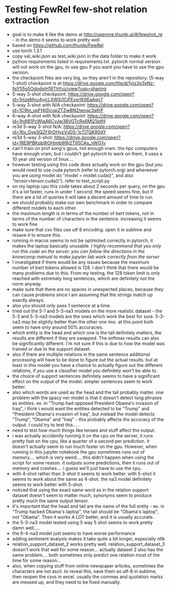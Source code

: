 # Testing FewRel few-shot relation extraction

* goal is to make it like the demo at http://opennre.thunlp.ai/#/fewshot_re - in the demo it seems to work pretty well
* based on https://github.com/thunlp/FewRel
* use torch 1.3.1
* copy val_wiki.json as test_wiki.json in the data folder to make it work
* python requirements listed in requirements.txt. pytorch normal version will not work on the gpu, to use gpu if you want you have to use the gpu version.
* the checkpoint files are very big, so they aren't in the repository. (5-way 1-shot) checkpoint is at https://drive.google.com/file/d/1yiz3q3xNz-llsY55g5OdodxiH1RThYuz/view?usp=sharing
* 5-way 3-shot checkpoint: https://drive.google.com/open?id=1mzeMyu4yjcLXWSi1CjFEvsrtE6EaAqv7
* 5-way 3-shot with N/A checkpoint: https://drive.google.com/open?id=1C9tn_vpFf4tDcopZTZwBN2lwnqc3sKtF
* 6-way 4-shot with N/A checkpoint: https://drive.google.com/open?id=1hdl81PcWIaA6CyJw38VGTcRs6MQ1ipfH
* re3d 5-way 3-shot N/A: https://drive.google.com/open?id=16v_GypSQZF6rDHyzVxDS-1cTI7QA90dY
* re3d 5-way 3-shot: https://drive.google.com/open?id=18E9PBKpb9iOHimb9I8j2T95CAs_nWG1v
* can't train on prof song's gpus, not enough vram. the hpc computers have enough vram, but i couldn't get pytorch to work on them, it uses a 10 year old version of linux.... 
* however testing using this code does actually work on the gpu (but you would need to use cuda pytorch (refer to pytorch.org) and whereever you are using model do "model = model.cuda()", and also "tensor=tensor.cuda()"). refer to test_script.py
* on my laptop cpu this code takes about 2 seconds per query, on the gpu it's a lot faster, runs in under 1 second. the speed seems fine, but if there are a lot of queries it will take a decent amount of time to run.
* we should probably make our own benchmark in order to compare different models to each other. 
* the maximum length is in terms of the number of bert tokens, not in terms of the number of characters in the sentence. increasing it seems to work fine
* make sure that csv files use utf 8 encoding. open it in sublime and resave it to ensure this.
* running in macos seems to not be optimized correctly in pytorch, it makes the laptop basically unusable. *I highly recommend that you only run this code on the server. you can follow the directions in the knowcomp manual to make jupyter lab work correctly from the server*
* I investigated if there would be any issues because the maximum number of bert tokens allowed is 128. I don't think that there would be many problems due to this. From my testing, the 128 token limit is only reached with extremely long sentences, which are definitely not the norm anyway.
* make sure that there are no spaces in unexpected places, because they can cause problems since I am assuming that the strings match up exactly always.
* also you should only pass 1 sentence at a time.
* tried out the 5-1 and 5-3-na3 models on the more realistic dataset - the 5-3 and 5-3-na3 models are the ones which work the best for sure. 5-3-na3 may be slightly better than the other one imo. at this point both seem to have only around 50% accuracies.
* which entity is the head and which one is the tail definitely matters, the results are different if they are swapped. The softmax results can also be significantly different. I'm not sure if this is due to how the model was trained or due to the support dataset.
* also if there are multiple relations in the same sentence additional processing will have to be done to figure out the actual results. but at least in this model you have a chance to actually figure out the different relations, if you use a classifier model you definitely won't be able to.
* the choice of support sentences definitely seems to have a significant effect on the output of the model. simpler sentences seem to work better.
* also which words are used as the head and the tail probably matter. one problem with the spacy ner model is that it doesn't detect long phrases as entities. ex. in "Trump had opposed President Obama's invasion of Iraq", i think i would want the entities detected to be "Trump" and "President Obama's invasion of Iraq", but instead the model detects "Trump", "Obama" and "Iraq" - this probably affects the accuracy of the output. I could try to test this.....
* need to test how much things like tenses and stuff affect the output. 
* i was actually accidently running it on the cpu on the server, it runs pretty fast on the cpu, like a quarter of a second per prediction. it doesn't actually seem to run much faster on the gpu. However, when running in this jupyter notebook the gpu sometimes runs  out of memory.... which is very weird.... this didn't happen when using the script for some reason. it outputs some predictions, then it runs out of memory and crashes.... i guess we'll just have to use the cpu.
* with 4-shot rather than 3-shot it seems to work better. with 5-shot it seems to work about the same as 4-shot. the na3 model definitely seems to work better with 5-shot.
* noticed that using the exact same word as in the relation support dataset doesn't seem to matter much, synonyms seem to produce pretty much the same output tensor.
* it's important that the head and tail are the name of the full entity - ex. in "Trump hacked Obama's laptop", the tail should be "Obama's laptop", not "Obama". Then it works A LOT better, and it is usually accurate.
* the 5-3-na3 model tested using 5 way 5 shot seems to work pretty damn well.....
* the 6-4-na3 model just seems to have worse performance
* adding sentiment analysis makes it take quite a bit longer, especially nltk
* relation_support_dataset_2 works pretty well, relation_support_dataset_3 doesn't work that well for some reason... actually dataset 2 also has the same problem.... both sometimes only predict one relation most of the time for some reason...
* also, when copying stuff from online newspaper articles, sometimes the characters are not ascii. to reveal this, save them as utf-8 in sublime, then reopen the csvs in excel. usually the commas and quotation marks are messed up, and they need to be fixed manually.